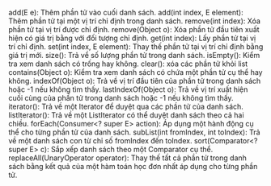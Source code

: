 add(E e): Thêm phần tử vào cuối danh sách.
add(int index, E element): Thêm phần tử tại một vị trí chỉ định trong danh sách.
remove(int index): Xóa phần tử tại vị trí được chỉ định.
remove(Object o): Xóa phần tử đầu tiên xuất hiện có giá trị bằng với đối tượng chỉ định.
get(int index): Lấy phần tử tại vị trí chỉ định.
set(int index, E element): Thay thế phần tử tại vị trí chỉ định bằng giá trị mới.
size(): Trả về số lượng phần tử trong danh sách.
isEmpty(): Kiểm tra xem danh sách có trống hay không.
clear(): xóa các phần tử khỏi list
contains(Object o): Kiểm tra xem danh sách có chứa một phần tử cụ thể hay không.
indexOf(Object o): Trả về vị trí đầu tiên của phần tử trong danh sách hoặc -1 nếu không tìm thấy.
lastIndexOf(Object o): Trả về vị trí xuất hiện cuối cùng của phần tử trong danh sách hoặc -1 nếu không tìm thấy.
iterator(): Trả về một Iterator để duyệt qua các phần tử của danh sách.
listIterator(): Trả về một ListIterator có thể duyệt danh sách theo cả hai chiều.
forEach(Consumer<? super E> action): Áp dụng một hành động cụ thể cho từng phần tử của danh sách.
subList(int fromIndex, int toIndex): Trả về một danh sách con từ chỉ số fromIndex đến toIndex.
sort(Comparator<? super E> c): Sắp xếp danh sách theo một Comparator cụ thể.
replaceAll(UnaryOperator<E> operator): Thay thế tất cả phần tử trong danh sách bằng kết quả của một hàm toán học đơn nhất áp dụng cho từng phần tử.